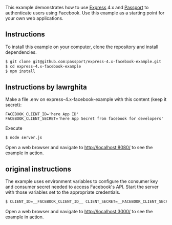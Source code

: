 This example demonstrates how to use [Express](http://expressjs.com/) 4.x and
[Passport](http://passportjs.org/) to authenticate users using Facebook.  Use
this example as a starting point for your own web applications.

## Instructions

To install this example on your computer, clone the repository and install
dependencies.

```bash
$ git clone git@github.com:passport/express-4.x-facebook-example.git
$ cd express-4.x-facebook-example
$ npm install
```

## Instructions by lawrghita
Make a file .env on express-4.x-facebook-example with this content (keep it secret):
```
FACEBOOK_CLIENT_ID='here App ID'
FACEBOOK_CLIENT_SECRET='here App Secret from facebook for developers'
```
Execute
```bash
$ node server.js
```
Open a web browser and navigate to [http://localhost:8080/](http://localhost:8080/)
to see the example in action.

## original instructions

The example uses environment variables to configure the consumer key and
consumer secret needed to access Facebook's API.  Start the server with those
variables set to the appropriate credentials.
```bash
$ CLIENT_ID=__FACEBOOK_CLIENT_ID__ CLIENT_SECRET=__FACEBOOK_CLIENT_SECRET__ node server.js
```
Open a web browser and navigate to [http://localhost:3000/](http://localhost:3000/)
to see the example in action.

